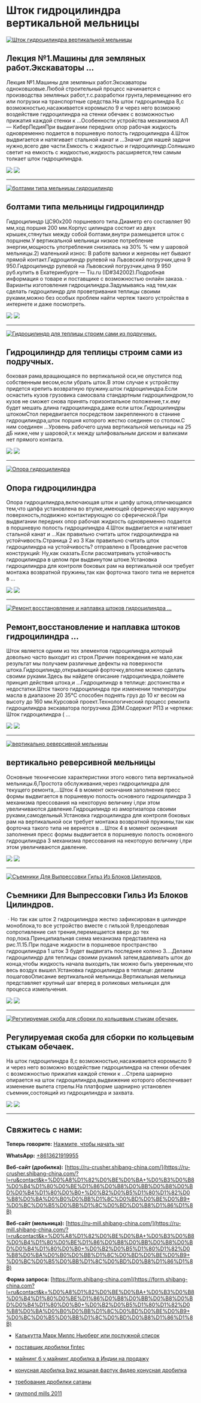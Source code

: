 # Шток гидроцилиндра вертикальной мельницы

<a href="https://swt.shibang-china.com/?l=ru&img&k=%D0%A8%D1%82%D0%BE%D0%BA+%D0%B3%D0%B8%D0%B4%D1%80%D0%BE%D1%86%D0%B8%D0%BB%D0%B8%D0%BD%D0%B4%D1%80%D0%B0+%D0%B2%D0%B5%D1%80%D1%82%D0%B8%D0%BA%D0%B0%D0%BB%D1%8C%D0%BD%D0%BE%D0%B9+%D0%BC%D0%B5%D0%BB%D1%8C%D0%BD%D0%B8%D1%86%D1%8B" target="_blank">![Шток гидроцилиндра вертикальной мельницы](http://static.shibang-china.com/all-800x300/1450.jpg)</a>

## Лекция №1.Машины для земляных работ.Экскаваторы …
Лекция №1.Машины для земляных работ.Экскаваторы одноковшовые.Любой строительный процесс начинается с производства земляных работ,т.с.разработки грунта,перемещению его или погрузки на транспортные средства.На шток гидроцилиндра 8,с возможностью,насаживается коромысло 9 и через него возможно воздействие гидроцилиндра на стенки обечаек с возможностью прижатия каждой стенки к …Особенности устройства механизмов АЛ — КиберПедияПри выдвигании передних опор рабочая жидкость одновременно подается в поршневую полость гидроцилиндра 4.Шток выдвигается и натягивает стальной канат и …Значит для нашей задачи нужно,всего две части.Емкость с жидкостью и гидроцилиндр.Солнышко светит на емкость с жидкостью,жидкость расширяется,тем самым толкает шток гидроцилиндра.


<a href="https://whatsapp.shibangsoft.com/WhatsApp.php" target="_blank" title="WhatsApp">![](http://static.shibang-china.com/icon/whatsapp.png)</a> <a href="https://swt.shibang-china.com/?l=ru&icon&k=%D0%A8%D1%82%D0%BE%D0%BA+%D0%B3%D0%B8%D0%B4%D1%80%D0%BE%D1%86%D0%B8%D0%BB%D0%B8%D0%BD%D0%B4%D1%80%D0%B0+%D0%B2%D0%B5%D1%80%D1%82%D0%B8%D0%BA%D0%B0%D0%BB%D1%8C%D0%BD%D0%BE%D0%B9+%D0%BC%D0%B5%D0%BB%D1%8C%D0%BD%D0%B8%D1%86%D1%8B" target="_blank">![](http://static.shibang-china.com/icon/chat-ru.png)</a>

---

<a href="https://swt.shibang-china.com/?l=ru&img&k=%D0%A8%D1%82%D0%BE%D0%BA+%D0%B3%D0%B8%D0%B4%D1%80%D0%BE%D1%86%D0%B8%D0%BB%D0%B8%D0%BD%D0%B4%D1%80%D0%B0+%D0%B2%D0%B5%D1%80%D1%82%D0%B8%D0%BA%D0%B0%D0%BB%D1%8C%D0%BD%D0%BE%D0%B9+%D0%BC%D0%B5%D0%BB%D1%8C%D0%BD%D0%B8%D1%86%D1%8B" target="_blank">![болтами типа мельницы гидроцилиндр](http://static.shibang-china.com/all-800x300/838.jpg)</a>

## болтами типа мельницы гидроцилиндр
Гидроцилиндр ЦС90х200 поршневого типа.Диаметр его составляет 90 мм,ход поршня 200 мм.Корпус цилиндра состоит из двух крышек,стянутых между собой болтами,внутри размещается шток с поршнем.У вертикальной мельници низкое потребление энергии,мощность употребления снизилась на 30% % чем у шаровой мельницы.2) маленький износ: В работе валики и жерновы нет бывают прямой контакт.Гидроцилиндр рулевой на Львовский погрузчик,цена 9 950.Гидроцилиндр рулевой на Львовский погрузчик,цена 9 950 руб.купить в Екатеринбурге — Tiu.ru (ID#342002).Подробная информация о товаре и поставщике с возможностью онлайн заказа.&nbsp;&#0183;&#32;Варианты изготовления гидроцилиндра.Задумываясь над тем,как сделать гидроцилиндр для проветривания теплицы своими руками,можно без особых проблем найти чертеж такого устройства в интернете и даже посмотреть.


<a href="https://whatsapp.shibangsoft.com/WhatsApp.php" target="_blank" title="WhatsApp">![](http://static.shibang-china.com/icon/whatsapp.png)</a> <a href="https://swt.shibang-china.com/?l=ru&icon&k=%D0%A8%D1%82%D0%BE%D0%BA+%D0%B3%D0%B8%D0%B4%D1%80%D0%BE%D1%86%D0%B8%D0%BB%D0%B8%D0%BD%D0%B4%D1%80%D0%B0+%D0%B2%D0%B5%D1%80%D1%82%D0%B8%D0%BA%D0%B0%D0%BB%D1%8C%D0%BD%D0%BE%D0%B9+%D0%BC%D0%B5%D0%BB%D1%8C%D0%BD%D0%B8%D1%86%D1%8B" target="_blank">![](http://static.shibang-china.com/icon/chat-ru.png)</a>

---

<a href="https://swt.shibang-china.com/?l=ru&img&k=%D0%A8%D1%82%D0%BE%D0%BA+%D0%B3%D0%B8%D0%B4%D1%80%D0%BE%D1%86%D0%B8%D0%BB%D0%B8%D0%BD%D0%B4%D1%80%D0%B0+%D0%B2%D0%B5%D1%80%D1%82%D0%B8%D0%BA%D0%B0%D0%BB%D1%8C%D0%BD%D0%BE%D0%B9+%D0%BC%D0%B5%D0%BB%D1%8C%D0%BD%D0%B8%D1%86%D1%8B" target="_blank">![Гидроцилиндр для теплицы строим сами из подручных.](http://static.shibang-china.com/all-800x300/283.jpg)</a>

## Гидроцилиндр для теплицы строим сами из подручных.
боковая рама,вращающаяся по вертикальной оси,не опустится под собственным весом,если убрать шток.В этом случае к устройству придется крепить возвратную пружину.шток гидроцилиндра.Если оснастить кузов грузовика самосвала стандартным гидроцилиндром,то кузов не сможет снова принять горизонтальное положение,т.к.ему будет мешать длина гидроцилиндра,даже если шток.Гидроцилиндры штокомСтол передвигается посредством закрепленного в станине гидроцилиндра,шток поршня которого жестко соединен со столом.С ним соединен …Уровень рабочего шума вертикальной мельницы на 25 дБ ниже,чем у шаровой,т.к между шлифовальным диском и валиками нет прямого контакта.


<a href="https://whatsapp.shibangsoft.com/WhatsApp.php" target="_blank" title="WhatsApp">![](http://static.shibang-china.com/icon/whatsapp.png)</a> <a href="https://swt.shibang-china.com/?l=ru&icon&k=%D0%A8%D1%82%D0%BE%D0%BA+%D0%B3%D0%B8%D0%B4%D1%80%D0%BE%D1%86%D0%B8%D0%BB%D0%B8%D0%BD%D0%B4%D1%80%D0%B0+%D0%B2%D0%B5%D1%80%D1%82%D0%B8%D0%BA%D0%B0%D0%BB%D1%8C%D0%BD%D0%BE%D0%B9+%D0%BC%D0%B5%D0%BB%D1%8C%D0%BD%D0%B8%D1%86%D1%8B" target="_blank">![](http://static.shibang-china.com/icon/chat-ru.png)</a>

---

<a href="https://swt.shibang-china.com/?l=ru&img&k=%D0%A8%D1%82%D0%BE%D0%BA+%D0%B3%D0%B8%D0%B4%D1%80%D0%BE%D1%86%D0%B8%D0%BB%D0%B8%D0%BD%D0%B4%D1%80%D0%B0+%D0%B2%D0%B5%D1%80%D1%82%D0%B8%D0%BA%D0%B0%D0%BB%D1%8C%D0%BD%D0%BE%D0%B9+%D0%BC%D0%B5%D0%BB%D1%8C%D0%BD%D0%B8%D1%86%D1%8B" target="_blank">![Опора гидроцилиндра](http://static.shibang-china.com/all-800x300/445.jpg)</a>

## Опора гидроцилиндра
Опора гидроцилиндра,включающая шток и цапфу штока,отличающаяся тем,что цапфа установлена во втулке,имеющей сферическую наружную поверхность,подвижно контактирующую со сферической.При выдвигании передних опор рабочая жидкость одновременно подается в поршневую полость гидроцилиндра 4.Шток выдвигается и натягивает стальной канат и …Как правильно считать шток гидроцилиндра на устойчивость.Страница 2 из 3 Как правильно считать шток гидроцилиндра на устойчивость? отправлено в Проведение расчетов конструкций: Ну,как сказать.Если рассматривать устойчивость гидроцилиндра в целом при выдвинутом штоке.Установка гидроцилиндра для контроля боковых рам на вертикальной оси требует монтажа возвратной пружины,так как форточка такого типа не вернется в …


<a href="https://whatsapp.shibangsoft.com/WhatsApp.php" target="_blank" title="WhatsApp">![](http://static.shibang-china.com/icon/whatsapp.png)</a> <a href="https://swt.shibang-china.com/?l=ru&icon&k=%D0%A8%D1%82%D0%BE%D0%BA+%D0%B3%D0%B8%D0%B4%D1%80%D0%BE%D1%86%D0%B8%D0%BB%D0%B8%D0%BD%D0%B4%D1%80%D0%B0+%D0%B2%D0%B5%D1%80%D1%82%D0%B8%D0%BA%D0%B0%D0%BB%D1%8C%D0%BD%D0%BE%D0%B9+%D0%BC%D0%B5%D0%BB%D1%8C%D0%BD%D0%B8%D1%86%D1%8B" target="_blank">![](http://static.shibang-china.com/icon/chat-ru.png)</a>

---

<a href="https://swt.shibang-china.com/?l=ru&img&k=%D0%A8%D1%82%D0%BE%D0%BA+%D0%B3%D0%B8%D0%B4%D1%80%D0%BE%D1%86%D0%B8%D0%BB%D0%B8%D0%BD%D0%B4%D1%80%D0%B0+%D0%B2%D0%B5%D1%80%D1%82%D0%B8%D0%BA%D0%B0%D0%BB%D1%8C%D0%BD%D0%BE%D0%B9+%D0%BC%D0%B5%D0%BB%D1%8C%D0%BD%D0%B8%D1%86%D1%8B" target="_blank">![Ремонт,восстановление и наплавка штоков гидроцилиндра …](http://static.shibang-china.com/all-800x300/1435.jpg)</a>

## Ремонт,восстановление и наплавка штоков гидроцилиндра …
Шток является одним из тех элементов гидроцилиндра,который довольно часто выходит из строя.Причин повреждения не мало,как результат мы получаем различные дефекты на поверхности штока.Гидроцилиндр,открывающий форточку,вполне можно сделать своими руками.Здесь вы найдете описание гидроцилиндра,поймете принцип действия штока,и …Гидроцилиндр в теплице: достоинства и недостатки.Шток такого гидроцилиндра при изменении температуры масла в диапазоне 20 35&#176;С способен поднять груз до 10 кг весом на высоту до 160 мм.Курсовой проект.Технологический процесс ремонта гидроцилиндра экскаватора погрузчика ДЭМ.Содержит РПЗ и чертежи: Шток гидроцилиндра ( …


<a href="https://whatsapp.shibangsoft.com/WhatsApp.php" target="_blank" title="WhatsApp">![](http://static.shibang-china.com/icon/whatsapp.png)</a> <a href="https://swt.shibang-china.com/?l=ru&icon&k=%D0%A8%D1%82%D0%BE%D0%BA+%D0%B3%D0%B8%D0%B4%D1%80%D0%BE%D1%86%D0%B8%D0%BB%D0%B8%D0%BD%D0%B4%D1%80%D0%B0+%D0%B2%D0%B5%D1%80%D1%82%D0%B8%D0%BA%D0%B0%D0%BB%D1%8C%D0%BD%D0%BE%D0%B9+%D0%BC%D0%B5%D0%BB%D1%8C%D0%BD%D0%B8%D1%86%D1%8B" target="_blank">![](http://static.shibang-china.com/icon/chat-ru.png)</a>

---

<a href="https://swt.shibang-china.com/?l=ru&img&k=%D0%A8%D1%82%D0%BE%D0%BA+%D0%B3%D0%B8%D0%B4%D1%80%D0%BE%D1%86%D0%B8%D0%BB%D0%B8%D0%BD%D0%B4%D1%80%D0%B0+%D0%B2%D0%B5%D1%80%D1%82%D0%B8%D0%BA%D0%B0%D0%BB%D1%8C%D0%BD%D0%BE%D0%B9+%D0%BC%D0%B5%D0%BB%D1%8C%D0%BD%D0%B8%D1%86%D1%8B" target="_blank">![вертикально реверсивной мельницы](http://static.shibang-china.com/all-800x300/25.jpg)</a>

## вертикально реверсивной мельницы
Основные технические характеристики этого нового типа вертикальной мельницы.6,Простота обслуживания,через гидроцилиндра для текущего ремонта,…Шток 4 в момент окончания заполнения пресс формы выдвигается в поршневую полость основного гидроцилиндра 3 механизма прессования на некоторую величину i,при этом увеличиваются давление.Гидроцилиндр из амортизатора своими руками,самодельный.Установка гидроцилиндра для контроля боковых рам на вертикальной оси требует монтажа возвратной пружины,так как форточка такого типа не вернется в …Шток 4 в момент окончания заполнения пресс формы выдвигается в поршневую полость основного гидроцилиндра 3 механизма прессования на некоторую величину i,при этом увеличиваются давление.


<a href="https://whatsapp.shibangsoft.com/WhatsApp.php" target="_blank" title="WhatsApp">![](http://static.shibang-china.com/icon/whatsapp.png)</a> <a href="https://swt.shibang-china.com/?l=ru&icon&k=%D0%A8%D1%82%D0%BE%D0%BA+%D0%B3%D0%B8%D0%B4%D1%80%D0%BE%D1%86%D0%B8%D0%BB%D0%B8%D0%BD%D0%B4%D1%80%D0%B0+%D0%B2%D0%B5%D1%80%D1%82%D0%B8%D0%BA%D0%B0%D0%BB%D1%8C%D0%BD%D0%BE%D0%B9+%D0%BC%D0%B5%D0%BB%D1%8C%D0%BD%D0%B8%D1%86%D1%8B" target="_blank">![](http://static.shibang-china.com/icon/chat-ru.png)</a>

---

<a href="https://swt.shibang-china.com/?l=ru&img&k=%D0%A8%D1%82%D0%BE%D0%BA+%D0%B3%D0%B8%D0%B4%D1%80%D0%BE%D1%86%D0%B8%D0%BB%D0%B8%D0%BD%D0%B4%D1%80%D0%B0+%D0%B2%D0%B5%D1%80%D1%82%D0%B8%D0%BA%D0%B0%D0%BB%D1%8C%D0%BD%D0%BE%D0%B9+%D0%BC%D0%B5%D0%BB%D1%8C%D0%BD%D0%B8%D1%86%D1%8B" target="_blank">![Съемники Для Выпрессовки Гильз Из Блоков Цилиндров.](http://static.shibang-china.com/all-800x300/1047.jpg)</a>

## Съемники Для Выпрессовки Гильз Из Блоков Цилиндров.
&nbsp;&#0183;&#32;Но так как шток 2 гидроцилиндра жестко зафиксирован в цилиндре моноблока,то все устройство вместе с гильзой 9,преодолевая сопротивление сил трения,перемещается вверх до тех пор,пока.Принципиальная схема механизма представлена на рис.11.15.При подаче жидкости в поршневое пространство гидроцилиндра 1 шток 3 будет выдвигать последнее колено 3.…Делаем гидроцилиндр для теплицы своими рукамиА затем,вдавливать шток до конца,чтобы жидкость начала выходить,так можно быть уверенным,что весь воздух вышел.Установка гидроцилиндра в теплице: делаем пошаговоОписание вертикальной мельницы.Вертикальная мельница представляет крупный шаг вперед в роликовых мельницах для процесса измельчения.


<a href="https://whatsapp.shibangsoft.com/WhatsApp.php" target="_blank" title="WhatsApp">![](http://static.shibang-china.com/icon/whatsapp.png)</a> <a href="https://swt.shibang-china.com/?l=ru&icon&k=%D0%A8%D1%82%D0%BE%D0%BA+%D0%B3%D0%B8%D0%B4%D1%80%D0%BE%D1%86%D0%B8%D0%BB%D0%B8%D0%BD%D0%B4%D1%80%D0%B0+%D0%B2%D0%B5%D1%80%D1%82%D0%B8%D0%BA%D0%B0%D0%BB%D1%8C%D0%BD%D0%BE%D0%B9+%D0%BC%D0%B5%D0%BB%D1%8C%D0%BD%D0%B8%D1%86%D1%8B" target="_blank">![](http://static.shibang-china.com/icon/chat-ru.png)</a>

---

<a href="https://swt.shibang-china.com/?l=ru&img&k=%D0%A8%D1%82%D0%BE%D0%BA+%D0%B3%D0%B8%D0%B4%D1%80%D0%BE%D1%86%D0%B8%D0%BB%D0%B8%D0%BD%D0%B4%D1%80%D0%B0+%D0%B2%D0%B5%D1%80%D1%82%D0%B8%D0%BA%D0%B0%D0%BB%D1%8C%D0%BD%D0%BE%D0%B9+%D0%BC%D0%B5%D0%BB%D1%8C%D0%BD%D0%B8%D1%86%D1%8B" target="_blank">![Регулируемая скоба для сборки по кольцевым стыкам обечаек.](http://static.shibang-china.com/all-800x300/1238.jpg)</a>

## Регулируемая скоба для сборки по кольцевым стыкам обечаек.
На шток гидроцилиндра 8,с возможностью,насаживается коромысло 9 и через него возможно воздействие гидроцилиндра на стенки обечаек с возможностью прижатия каждой стенки к …Стрела шарнирно опирается на шток гидроцилиндра,выдвижение которого обеспечивает изменение вылета стрелы.На платформе шарнирно установлен съемник,состоящий из гидроцилиндра и захвата.

<a href="https://whatsapp.shibangsoft.com/WhatsApp.php" target="_blank" title="WhatsApp">![](http://static.shibang-china.com/icon/whatsapp.png)</a> <a href="https://swt.shibang-china.com/?l=ru&icon&k=%D0%A8%D1%82%D0%BE%D0%BA+%D0%B3%D0%B8%D0%B4%D1%80%D0%BE%D1%86%D0%B8%D0%BB%D0%B8%D0%BD%D0%B4%D1%80%D0%B0+%D0%B2%D0%B5%D1%80%D1%82%D0%B8%D0%BA%D0%B0%D0%BB%D1%8C%D0%BD%D0%BE%D0%B9+%D0%BC%D0%B5%D0%BB%D1%8C%D0%BD%D0%B8%D1%86%D1%8B" target="_blank">![](http://static.shibang-china.com/icon/chat-ru.png)</a>

---
## Свяжитесь с нами:

**Теперь говорите:** [Нажмите, чтобы начать чат](https://swt.shibang-china.com?l=ru&contact&k=%D0%A8%D1%82%D0%BE%D0%BA+%D0%B3%D0%B8%D0%B4%D1%80%D0%BE%D1%86%D0%B8%D0%BB%D0%B8%D0%BD%D0%B4%D1%80%D0%B0+%D0%B2%D0%B5%D1%80%D1%82%D0%B8%D0%BA%D0%B0%D0%BB%D1%8C%D0%BD%D0%BE%D0%B9+%D0%BC%D0%B5%D0%BB%D1%8C%D0%BD%D0%B8%D1%86%D1%8B)

**WhatsApp:**  [+8613621919955](https://whatsapp.shibangsoft.com/WhatsApp.php)

**Веб-сайт (дробилка):** [https://ru-crusher.shibang-china.com/](https://ru-crusher.shibang-china.com/?l=ru&contact&k=%D0%A8%D1%82%D0%BE%D0%BA+%D0%B3%D0%B8%D0%B4%D1%80%D0%BE%D1%86%D0%B8%D0%BB%D0%B8%D0%BD%D0%B4%D1%80%D0%B0+%D0%B2%D0%B5%D1%80%D1%82%D0%B8%D0%BA%D0%B0%D0%BB%D1%8C%D0%BD%D0%BE%D0%B9+%D0%BC%D0%B5%D0%BB%D1%8C%D0%BD%D0%B8%D1%86%D1%8B)

**Веб-сайт (мельница):** [https://ru-mill.shibang-china.com/](https://ru-mill.shibang-china.com/?l=ru&contact&k=%D0%A8%D1%82%D0%BE%D0%BA+%D0%B3%D0%B8%D0%B4%D1%80%D0%BE%D1%86%D0%B8%D0%BB%D0%B8%D0%BD%D0%B4%D1%80%D0%B0+%D0%B2%D0%B5%D1%80%D1%82%D0%B8%D0%BA%D0%B0%D0%BB%D1%8C%D0%BD%D0%BE%D0%B9+%D0%BC%D0%B5%D0%BB%D1%8C%D0%BD%D0%B8%D1%86%D1%8B)

**Форма запроса:** [https://form.shibang-china.com](https://form.shibang-china.com?l=ru&contact&k=%D0%A8%D1%82%D0%BE%D0%BA+%D0%B3%D0%B8%D0%B4%D1%80%D0%BE%D1%86%D0%B8%D0%BB%D0%B8%D0%BD%D0%B4%D1%80%D0%B0+%D0%B2%D0%B5%D1%80%D1%82%D0%B8%D0%BA%D0%B0%D0%BB%D1%8C%D0%BD%D0%BE%D0%B9+%D0%BC%D0%B5%D0%BB%D1%8C%D0%BD%D0%B8%D1%86%D1%8B)

* [Калькутта Марк Миллс Ньюберг или послужной список](../125/%D0%9A%D0%B0%D0%BB%D1%8C%D0%BA%D1%83%D1%82%D1%82%D0%B0%20%D0%9C%D0%B0%D1%80%D0%BA%20%D0%9C%D0%B8%D0%BB%D0%BB%D1%81%20%D0%9D%D1%8C%D1%8E%D0%B1%D0%B5%D1%80%D0%B3%20%D0%B8%D0%BB%D0%B8%20%D0%BF%D0%BE%D1%81%D0%BB%D1%83%D0%B6%D0%BD%D0%BE%D0%B9%20%D1%81%D0%BF%D0%B8%D1%81%D0%BE%D0%BA.md)

* [поставщик дробилки fintec](../125/%D0%BF%D0%BE%D1%81%D1%82%D0%B0%D0%B2%D1%89%D0%B8%D0%BA%20%D0%B4%D1%80%D0%BE%D0%B1%D0%B8%D0%BB%D0%BA%D0%B8%20fintec.md)

* [майнинг б  у майнинг дробилка в Индии на продажу](../124/%D0%BC%D0%B0%D0%B9%D0%BD%D0%B8%D0%BD%D0%B3%20%D0%B1%20%20%D1%83%20%D0%BC%D0%B0%D0%B9%D0%BD%D0%B8%D0%BD%D0%B3%20%D0%B4%D1%80%D0%BE%D0%B1%D0%B8%D0%BB%D0%BA%D0%B0%20%D0%B2%20%D0%98%D0%BD%D0%B4%D0%B8%D0%B8%20%D0%BD%D0%B0%20%D0%BF%D1%80%D0%BE%D0%B4%D0%B0%D0%B6%D1%83.md)

* [конусная дробилка bwz мощная фартук фидер конусная дробилка](../121/%D0%BA%D0%BE%D0%BD%D1%83%D1%81%D0%BD%D0%B0%D1%8F%20%D0%B4%D1%80%D0%BE%D0%B1%D0%B8%D0%BB%D0%BA%D0%B0%20bwz%20%D0%BC%D0%BE%D1%89%D0%BD%D0%B0%D1%8F%20%D1%84%D0%B0%D1%80%D1%82%D1%83%D0%BA%20%D1%84%D0%B8%D0%B4%D0%B5%D1%80%20%D0%BA%D0%BE%D0%BD%D1%83%D1%81%D0%BD%D0%B0%D1%8F%20%D0%B4%D1%80%D0%BE%D0%B1%D0%B8%D0%BB%D0%BA%D0%B0.md)

* [требование дробилки сатаны](../125/%D1%82%D1%80%D0%B5%D0%B1%D0%BE%D0%B2%D0%B0%D0%BD%D0%B8%D0%B5%20%D0%B4%D1%80%D0%BE%D0%B1%D0%B8%D0%BB%D0%BA%D0%B8%20%D1%81%D0%B0%D1%82%D0%B0%D0%BD%D1%8B.md)

* [raymond mills 2011](../124/raymond%20mills%202011.md)